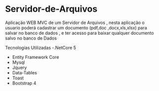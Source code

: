 # Servidor-de-Arquivos
Aplicação WEB MVC de um Servidor de Arquivos , nesta aplicação o usuario poderá cadastrar um documento (pdf,doc ,docx,xls,xlsx) para salvar no banco de dados , e ter acesso para baixar qualquer documento salvo no banco de Dados

Tecnologias Utilizadas
-.NetCore 5
- Entity Framework Core
- Mysql
- Jquery
- Data-Tables
- Toast
- Bootstrap 4



